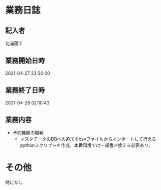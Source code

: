 # 業務日誌

## 記入者

北浦陽平

## 業務開始日時

2021-04-27 23:30:00

## 業務終了日時

2021-04-28 02:10:43

## 業務内容

- 予約機能の開発
	- マスタデータのDBへの追加をcsvファイルからインポートして行えるpythonスクリプトを作成。本番環境では一部書き換える必要あり。

# その他

特になし